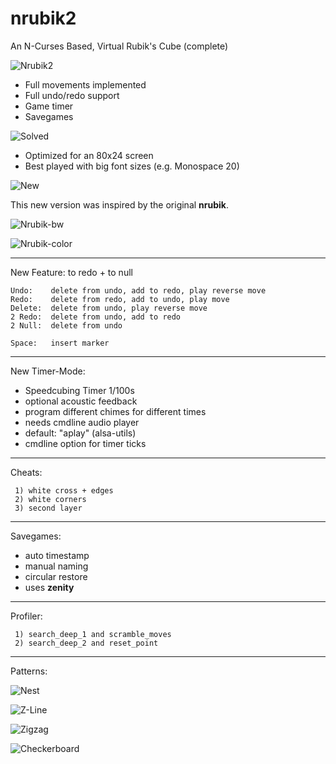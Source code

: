 # nrubik2
An N-Curses Based, Virtual Rubik's Cube (complete)

![Nrubik2](image/nrubik2.jpg?raw=true)

 - Full movements implemented
 - Full undo/redo support
 - Game timer
 - Savegames

![Solved](image/nrubik2-solved.jpg?raw=true)

 - Optimized for an 80x24 screen
 - Best played with big font sizes (e.g. Monospace 20)

![New](image/nrubik2-new.jpg?raw=true)

This new version was inspired by the original **nrubik**.

![Nrubik-bw](image/nrubik-bw.jpg?raw=true)

![Nrubik-color](image/nrubik-color.jpg?raw=true)

-----
New Feature: to redo + to null

```
Undo:    delete from undo, add to redo, play reverse move
Redo:    delete from redo, add to undo, play move
Delete:  delete from undo, play reverse move
2 Redo:  delete from undo, add to redo
2 Null:  delete from undo

Space:   insert marker
```

-----
New Timer-Mode:

 - Speedcubing Timer 1/100s
 - optional acoustic feedback
 - program different chimes for different times
 - needs cmdline audio player
 - default: "aplay" (alsa-utils)
 - cmdline option for timer ticks

-----
Cheats:

```
 1) white cross + edges
 2) white corners
 3) second layer
```

-----
Savegames:

 - auto timestamp
 - manual naming
 - circular restore
 - uses **zenity**

-----
Profiler:

```
 1) search_deep_1 and scramble_moves
 2) search_deep_2 and reset_point
```

-----
Patterns:

![Nest](image/nest.jpg?raw=true)

![Z-Line](image/z-line.jpg?raw=true)

![Zigzag](image/zigzag.jpg?raw=true)

![Checkerboard](image/checkerboard.jpg?raw=true)
